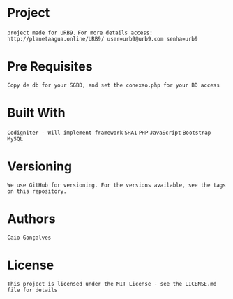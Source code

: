 # Project
```project made for URB9.```
```For more details access: http://planetaagua.online/URB9/ user=urb9@urb9.com senha=urb9```

# Pre Requisites
```Copy de db for your SGBD, and set the conexao.php for your BD access```


# Built With
```Codigniter - Will implement framework```
```SHA1```
```PHP```
```JavaScript```
```Bootstrap```
```MySQL```

# Versioning
```We use GitHub for versioning. For the versions available, see the tags on this repository.```

# Authors
```Caio Gonçalves```

# License
```This project is licensed under the MIT License - see the LICENSE.md file for details```
